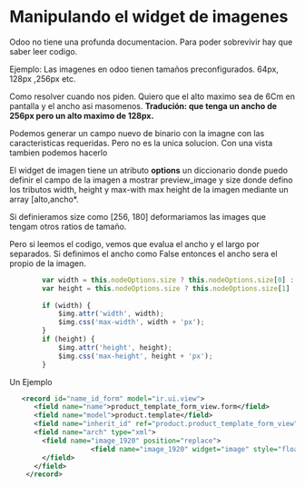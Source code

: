 # Manipulando el widget de imagenes

Odoo no tiene una profunda documentacion. Para poder sobrevivir hay que saber leer codigo.

Ejemplo:
Las imagenes en odoo tienen tamaños preconfigurados. 64px, 128px ,256px etc. 

Como resolver cuando nos piden. 
Quiero que el alto maximo sea de 6Cm en pantalla y el ancho asi masomenos. 
**Tradución: que tenga un ancho de 256px pero un alto maximo de 128px.**

Podemos generar un campo nuevo de binario con la imagne con las caracteristicas requeridas. 
Pero no es la unica solucion. Con una vista tambien podemos hacerlo

El widget de imagen tiene un atributo **options** un diccionario donde puedo definir el campo de la imagen a mostrar preview_image y size donde defino los tributos width, height y max-with max height de la imagen mediante un array [alto,ancho*.

Si definieramos size como [256, 180] deformariamos las images que tengam otros ratios de tamaño.

Pero si leemos el codigo, vemos que evalua el ancho y el largo por separados. Si definimos el ancho como False entonces el ancho sera el propio de la imagen.

```javascript
        var width = this.nodeOptions.size ? this.nodeOptions.size[0] : this.attrs.width;
        var height = this.nodeOptions.size ? this.nodeOptions.size[1] : this.attrs.height;
        
        if (width) {
            $img.attr('width', width);
            $img.css('max-width', width + 'px');
        }
        if (height) {
            $img.attr('height', height);
            $img.css('max-height', height + 'px');
        }        
```

Un Ejemplo

```xml
   <record id="name_id_form" model="ir.ui.view">
      <field name="name">product_template_form_view.form</field>
      <field name="model">product.template</field>
      <field name="inherit_id" ref="product.product_template_form_view"/>
      <field name="arch" type="xml">
        <field name="image_1920" position="replace">
                    <field name="image_1920" widget="image" style="float:right;max-heigth:100px;"  options="{'preview_image': 'image_256','size': [False, 180]}'}"/>
        </field>
      </field>
    </record>
 ```
